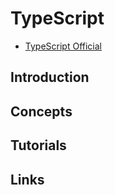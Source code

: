 # TypeScript
- [TypeScript Official ](https://www.typescriptlang.org)
## Introduction

## Concepts

## Tutorials 

## Links